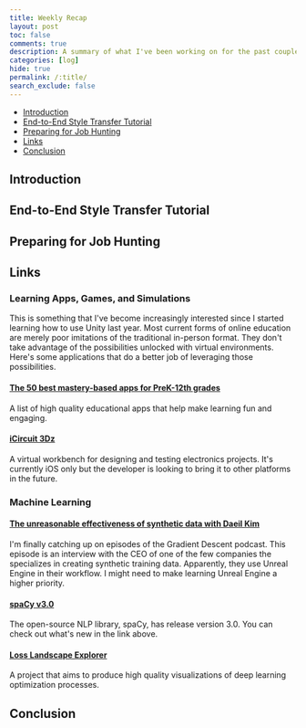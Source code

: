 ```yaml
---
title: Weekly Recap
layout: post
toc: false
comments: true
description: A summary of what I've been working on for the past couple weeks.
categories: [log]
hide: true
permalink: /:title/
search_exclude: false
---
```


* [Introduction](#introduction)
* [End-to-End Style Transfer Tutorial](#end-to-end-style-transfer-tutorial)
* [Preparing for Job Hunting](#preparing-for-job-hunting)
* [Links](#links)
* [Conclusion](#conclusion)

## Introduction



## End-to-End Style Transfer Tutorial



## Preparing for Job Hunting



## Links

### Learning Apps, Games, and Simulations

This is something that I've become increasingly interested since I started learning how to use Unity last year. Most current forms of online education are merely poor imitations of the traditional in-person format. They don't take advantage of the possibilities unlocked with virtual environments. Here's some applications that do a better job of leveraging those possibilities.

#### [The 50 best mastery-based apps for PreK-12th grades](https://www.modulo.app/all-resources/bestappsforlearning)

A list of high quality educational apps that help make learning fun and engaging.

#### [iCircuit 3Dz](http://icircuit3d.appmanuals.com/)

A virtual workbench for designing and testing electronics projects. It's currently iOS only but the developer is looking to bring it to other platforms in the future.

### Machine Learning

#### [The unreasonable effectiveness of synthetic data with Daeil Kim](https://wandb.ai/site/podcast/daeil-kim)

I'm finally catching up on episodes of the Gradient Descent podcast. This episode is an interview with the CEO of one of the few companies the specializes in creating synthetic training data. Apparently, they use Unreal Engine in their workflow. I might need to make learning Unreal Engine a higher priority.

#### [spaCy v3.0](https://spacy.io/usage/v3)

The open-source NLP library, spaCy, has release version 3.0. You can check out what's new in the link above.

#### [Loss Landscape Explorer](https://losslandscape.com/explorer?model=mish)

A project that aims to produce high quality visualizations of deep learning optimization processes.

## Conclusion

